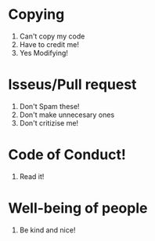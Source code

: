 # Copying
1. Can't copy my code
2. Have to credit me!
3. Yes Modifying!

# Isseus/Pull request
1. Don't Spam these!
2. Don't make unnecesary ones
3. Don't critizise me!

# Code of Conduct!
1. Read it!

# Well-being of people
1. Be kind and nice!
